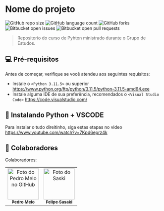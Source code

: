 # Nome do projeto

![GitHub repo size](https://img.shields.io/github/repo-size/webbyinternet/CursoPython?style=for-the-badge)
![GitHub language count](https://img.shields.io/github/languages/count/webbyinternet/CursoPython?style=for-the-badge)
![GitHub forks](https://img.shields.io/github/forks/webbyinternet/CursoPython?style=for-the-badge)
![Bitbucket open issues](https://img.shields.io/bitbucket/issues/webbyinternet/CursoPython?style=for-the-badge)
![Bitbucket open pull requests](https://img.shields.io/bitbucket/pr-raw/webbyinternet/CursoPython?style=for-the-badge)

> Repositorio do curso de Pyhton ministrado durante o Grupo de Estudos.


## 💻 Pré-requisitos

Antes de começar, verifique se você atendeu aos seguintes requisitos:

* Instale o `<Python 3.11.5>` ou superior https://www.python.org/ftp/python/3.11.5/python-3.11.5-amd64.exe
* Instale alguma IDE de sua preferência, recomendados o `<Visual Studio Code>` https://code.visualstudio.com/

## 🚀 Instalando Python + VSCODE

Para instalar o tudo direitinho, siga estas etapas no video https://www.youtube.com/watch?v=7Kpd6eprz4k

## 🤝 Colaboradores

Colaboradores:

<table>
  <tr>
    <td align="center">
      <a href="https://github.com/pdrlucas">
        <img src="https://avatars.githubusercontent.com/u/50242995?v=4" width="100px;" alt="Foto do Pedro Melo no GitHub"/><br>
        <sub>
          <b>Pedro Melo</b>
        </sub>
      </a>
    </td>
    <td align="center">
      <a href="https://github.com/fesasaki">
        <img src="https://avatars.githubusercontent.com/u/89440291?v=4" width="100px;" alt="Foto do Saski"/><br>
        <sub>
          <b>Felipe Sasaki</b>
        </sub>
      </a>
    </td>
   
